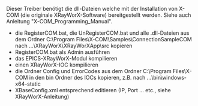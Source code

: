 Dieser Treiber benötigt die dll-Dateien welche mit der Installation von X-COM (die originale XRayWorX-Software) bereitgestellt werden. Siehe auch Anleitung "X-COM_Programming_Manual".

- die RegisterCOM.bat, die UnRegisterCOM.bat und alle .dll-Dateien aus dem Ordner C:\Program Files\X-COM\Samples\ConnectionSampleCOM nach ...\XRayWorX\XRayWorXApp\src kopieren
- RegisterCOM.bat als Admin ausführen
- das EPICS-XRayWorX-Modul kompilieren
- einen XRayWorX-IOC kompilieren 
- die Ordner Config und ErrorCodes aus dem Ordner C:\Program Files\X-COM in den bin Ordner des IOCs kopieren, z.B. nach ...\bin\windows-x64-static 
- XBaseConfig.xml entsprechend editieren (IP, Port ... etc., siehe XRayWorX-Anleitung)
